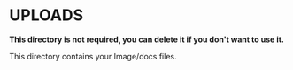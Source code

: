 # UPLOADS

**This directory is not required, you can delete it if you don't want to use it.**

This directory contains your Image/docs files.
